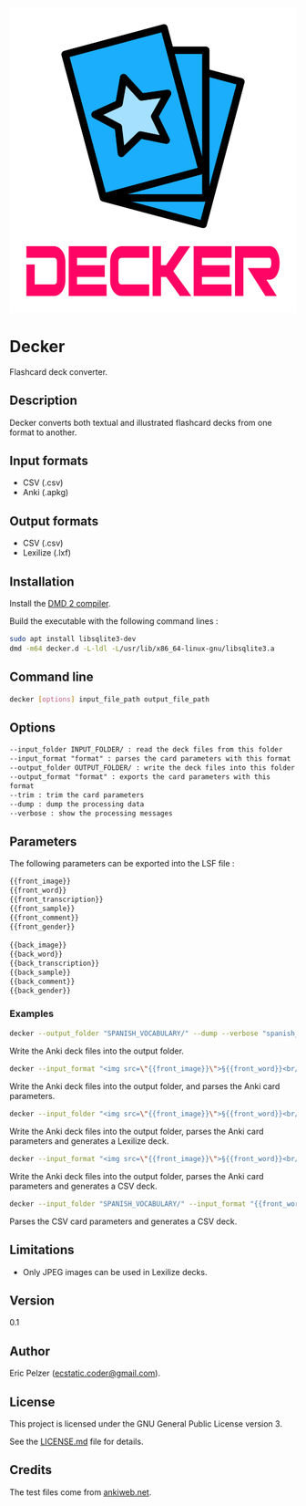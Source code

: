 ![](https://github.com/senselogic/DECKER/blob/master/LOGO/decker.png)

# Decker

Flashcard deck converter.

## Description

Decker converts both textual and illustrated flashcard decks from one format to another.

## Input formats

*   CSV (.csv)
*   Anki (.apkg)

## Output formats

*   CSV (.csv)
*   Lexilize (.lxf)

## Installation

Install the [DMD 2 compiler](https://dlang.org/download.html).

Build the executable with the following command lines :

```bash
sudo apt install libsqlite3-dev
dmd -m64 decker.d -L-ldl -L/usr/lib/x86_64-linux-gnu/libsqlite3.a
```

## Command line

```bash
decker [options] input_file_path output_file_path
```

## Options

```
--input_folder INPUT_FOLDER/ : read the deck files from this folder
--input_format "format" : parses the card parameters with this format
--output_folder OUTPUT_FOLDER/ : write the deck files into this folder
--output_format "format" : exports the card parameters with this format
--trim : trim the card parameters
--dump : dump the processing data
--verbose : show the processing messages
```

## Parameters

The following parameters can be exported into the LSF file :

```
{{front_image}}
{{front_word}}
{{front_transcription}}
{{front_sample}}
{{front_comment}}
{{front_gender}}

{{back_image}}
{{back_word}}
{{back_transcription}}
{{back_sample}}
{{back_comment}}
{{back_gender}}
```

### Examples

```bash
decker --output_folder "SPANISH_VOCABULARY/" --dump --verbose "spanish_vocabulary.apkg"
```

Write the Anki deck files into the output folder.

```bash
decker --input_format "<img src=\"{{front_image}}\">§{{front_word}}<br/><i>{{back_word}}</i>" --output_folder "SPANISH_VOCABULARY/" --trim --dump --verbose "spanish_vocabulary.apkg"
```

Write the Anki deck files into the output folder, and parses the Anki card parameters.

```bash
decker --input_folder "<img src=\"{{front_image}}\">§{{front_word}}<br/><i>{{back_word}}</i>" --output_folder "SPANISH_VOCABULARY/" --trim "spanish_vocabulary.apkg" "spanish_vocabulary.lxf"
```

Write the Anki deck files into the output folder, parses the Anki card parameters and generates a Lexilize deck.

```bash
decker --input_format "<img src=\"{{front_image}}\">§{{front_word}}<br/><i>{{back_word}}</i>" --output_format "{{front_word}}|{{back_word}}|{{front_image}}" --trim "spanish_vocabulary.apkg" "spanish_vocabulary.csv"
```

Write the Anki deck files into the output folder, parses the Anki card parameters and generates a CSV deck.

```bash
decker --input_folder "SPANISH_VOCABULARY/" --input_format "{{front_word}}|{{back_word}}|{{front_image}}" --trim "spanish_vocabulary.csv" "spanish_vocabulary.lxf"
```

Parses the CSV card parameters and generates a CSV deck.


## Limitations

*   Only JPEG images can be used in Lexilize decks.

## Version

0.1

## Author

Eric Pelzer (ecstatic.coder@gmail.com).

## License

This project is licensed under the GNU General Public License version 3.

See the [LICENSE.md](LICENSE.md) file for details.

## Credits

The test files come from [ankiweb.net](http://www.ankiweb.net).
